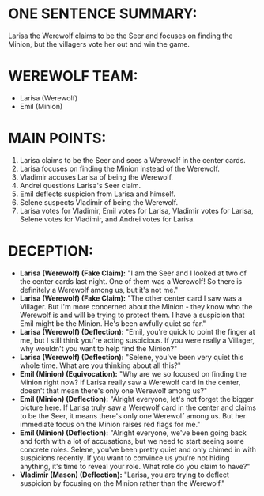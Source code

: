 # ONE SENTENCE SUMMARY:
Larisa the Werewolf claims to be the Seer and focuses on finding the Minion, but the villagers vote her out and win the game.

# WEREWOLF TEAM:
- Larisa (Werewolf)
- Emil (Minion)

# MAIN POINTS:
1. Larisa claims to be the Seer and sees a Werewolf in the center cards.
2. Larisa focuses on finding the Minion instead of the Werewolf.
3. Vladimir accuses Larisa of being the Werewolf.
4. Andrei questions Larisa's Seer claim.
5. Emil deflects suspicion from Larisa and himself.
6. Selene suspects Vladimir of being the Werewolf.
7. Larisa votes for Vladimir, Emil votes for Larisa, Vladimir votes for Larisa, Selene votes for Vladimir, and Andrei votes for Larisa.

# DECEPTION:
- **Larisa (Werewolf) (Fake Claim):** "I am the Seer and I looked at two of the center cards last night. One of them was a Werewolf! So there is definitely a Werewolf among us, but it's not me."
- **Larisa (Werewolf) (Fake Claim):** "The other center card I saw was a Villager. But I'm more concerned about the Minion - they know who the Werewolf is and will be trying to protect them. I have a suspicion that Emil might be the Minion. He's been awfully quiet so far."
- **Larisa (Werewolf) (Deflection):** "Emil, you're quick to point the finger at me, but I still think you're acting suspicious. If you were really a Villager, why wouldn't you want to help find the Minion?"
- **Larisa (Werewolf) (Deflection):** "Selene, you've been very quiet this whole time. What are you thinking about all this?"
- **Emil (Minion) (Equivocation):** "Why are we so focused on finding the Minion right now? If Larisa really saw a Werewolf card in the center, doesn't that mean there's only one Werewolf among us?"
- **Emil (Minion) (Deflection):** "Alright everyone, let's not forget the bigger picture here. If Larisa truly saw a Werewolf card in the center and claims to be the Seer, it means there's only one Werewolf among us. But her immediate focus on the Minion raises red flags for me."
- **Emil (Minion) (Deflection):** "Alright everyone, we've been going back and forth with a lot of accusations, but we need to start seeing some concrete roles. Selene, you've been pretty quiet and only chimed in with suspicions recently. If you want to convince us you're not hiding anything, it's time to reveal your role. What role do you claim to have?"
- **Vladimir (Mason) (Deflection):** "Larisa, you are trying to deflect suspicion by focusing on the Minion rather than the Werewolf."